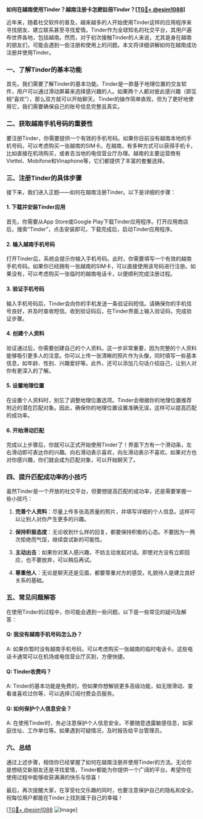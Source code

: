 **如何在越南使用Tinder？越南注册卡怎麽註冊Tinder？[[TG💪+ @esim1088](https://t.me/s/esim1088)]**

近年来，随着社交软件的普及，越来越多的人开始使用Tinder这样的应用程序来寻找朋友、建立联系甚至寻找爱情。Tinder作为全球知名的社交平台，其用户遍布世界各地，包括越南。然而，对于初次接触Tinder的人来说，尤其是身在越南的朋友们，可能会遇到一些注册和使用上的问题。本文将详细讲解如何在越南成功注册并使用Tinder。

### 一、了解Tinder的基本功能

首先，我们需要了解Tinder的基本功能。Tinder是一款基于地理位置的交友软件，用户可以通过滑动屏幕来选择感兴趣的人。如果两个人都对彼此感兴趣（即互相“喜欢”），那么双方就可以开始聊天。Tinder的操作简单直观，但为了更好地使用它，我们需要确保自己的账号信息完整且真实。

### 二、获取越南手机号码的重要性

要注册Tinder，你需要提供一个有效的手机号码。如果你目前没有越南本地的手机号码，可以考虑购买一张越南的SIM卡。在越南，有多种方式可以获得手机卡，比如直接在机场购买，或者去当地的电信营业厅办理。越南的主要运营商有Viettel、Mobifone和Vinaphone等，它们都提供了丰富的套餐选择。

### 三、注册Tinder的具体步骤

接下来，我们进入正题——如何在越南注册Tinder。以下是详细的步骤：

#### 1. 下载并安装Tinder应用

首先，你需要从App Store或Google Play下载Tinder应用程序。打开应用商店后，搜索“Tinder”，点击安装即可。下载完成后，启动Tinder应用程序。

#### 2. 输入越南手机号码

打开Tinder后，系统会提示你输入手机号码。此时，你需要填写一个有效的越南手机号码。如果你已经拥有一张越南的SIM卡，可以直接使用该号码进行注册。如果没有，可以考虑购买一张临时的越南电话卡，以便顺利完成注册过程。

#### 3. 验证手机号码

输入手机号码后，Tinder会向你的手机发送一条验证码短信。请确保你的手机信号良好，并及时查收短信。收到验证码后，在Tinder界面上输入验证码，完成验证步骤。

#### 4. 创建个人资料

验证通过后，你需要创建自己的个人资料。这一步非常重要，因为完整的个人资料能够吸引更多人的注意。你可以上传一张清晰的照片作为头像，同时填写一些基本信息，如年龄、性别、兴趣爱好等。此外，还可以添加几句话介绍自己，让别人对你有更深入的了解。

#### 5. 设置地理位置

在设置个人资料时，别忘了调整地理位置选项。Tinder会根据你的地理位置推荐附近的潜在匹配对象。因此，确保你的地理位置设置准确无误，这样可以提高匹配的成功率。

#### 6. 开始滑动匹配

完成以上步骤后，你就可以正式开始使用Tinder了！界面下方有一个滑动条，左右滑动即可表达你的兴趣。向右滑动表示喜欢，向左滑动表示不喜欢。如果对方也对你感兴趣，你们就会成为匹配对象，可以开始聊天了。

### 四、提升匹配成功率的小技巧

虽然Tinder是一个开放的社交平台，但要想提高匹配的成功率，还是需要掌握一些小技巧：

1. **完善个人资料**：尽量上传多张高质量的照片，并填写详细的个人信息。这样可以让别人对你产生更多的兴趣。
   
2. **保持积极态度**：无论收到什么样的回复，都要保持积极的心态。不要因为一两次拒绝而气馁，继续尝试新的可能性。

3. **主动出击**：如果你对某人感兴趣，不妨主动发起对话。即使对方没有立即回应，也不要放弃，可以稍后再试。

4. **尊重他人**：无论是聊天还是见面，都要尊重对方的感受。礼貌待人是建立良好关系的基础。

### 五、常见问题解答

在使用Tinder的过程中，你可能会遇到一些问题。以下是一些常见的疑问及解答：

#### Q: 我没有越南手机号码怎么办？
A: 如果你暂时没有越南手机号码，可以考虑购买一张越南的临时电话卡。这些电话卡通常可以在机场或电信营业厅买到，方便快捷。

#### Q: Tinder收费吗？
A: Tinder的基本功能是免费的，但如果你想解锁更多高级功能，如无限滑动、查看谁喜欢过你等，可以选择订阅付费会员服务。

#### Q: 如何保护个人信息安全？
A: 在使用Tinder时，务必注意保护个人信息安全。不要随意透露敏感信息，如家庭住址、工作单位等。如果遇到可疑情况，及时报告给平台管理员。

### 六、总结

通过上述步骤，相信你已经掌握了如何在越南注册并使用Tinder的方法。无论你是想结交新朋友还是寻找爱情，Tinder都能为你提供一个广阔的平台。希望你在使用过程中能够收获满满的快乐与惊喜！

最后，再次提醒大家，在享受社交乐趣的同时，也要注意保护自己的隐私和安全。祝每位用户都能在Tinder上找到属于自己的幸福！

[[TG💪+ @esim1088](https://t.me/s/esim1088) ![Image](https://i.postimg.cc/4NQfJmqS/Snipaste-2025-05-13-00-14-12.png)]